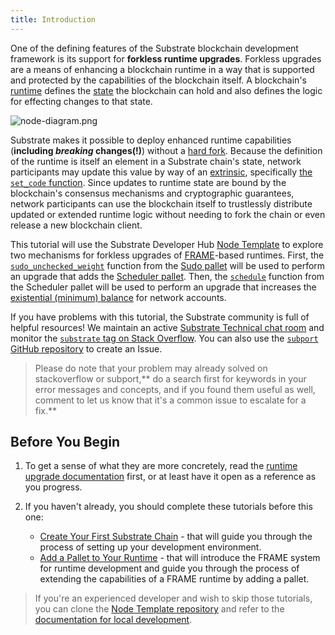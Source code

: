 ```yaml
---
title: Introduction
---
```


One of the defining features of the Substrate blockchain development framework is its support for
**forkless runtime upgrades**. Forkless upgrades are a means of enhancing a blockchain runtime in a
way that is supported and protected by the capabilities of the blockchain itself. A blockchain's
[runtime](../../knowledgebase/runtime) defines the [state](../../knowledgebase/runtime/storage) the
blockchain can hold and also defines the logic for effecting changes to that state.

![node-diagram.png](assets/tutorials/upgrade-a-chain/node-diagram.png)

Substrate makes it possible to deploy enhanced runtime capabilities (**including _breaking_ changes(!)**)
without a [hard fork](../../knowledgebase/getting-started/glossary#fork). Because the definition of the
runtime is itself an element in a Substrate chain's state, network participants may update this
value by way of an [extrinsic](../../knowledgebase/learn-substrate/extrinsics), specifically
[the `set_code` function](https://substrate.dev/rustdocs/v3.0.0/frame_system/pallet/enum.Call.html#variant.set_code).
Since updates to runtime state are bound by the blockchain's consensus mechanisms and cryptographic
guarantees, network participants can use the blockchain itself to trustlessly distribute updated or
extended runtime logic without needing to fork the chain or even release a new blockchain client.

This tutorial will use the Substrate Developer Hub
[Node Template](https://github.com/substrate-developer-hub/substrate-node-template) to explore two
mechanisms for forkless upgrades of [FRAME](../../knowledgebase/runtime/frame)-based runtimes.
First, the
[`sudo_unchecked_weight`](https://substrate.dev/rustdocs/v3.0.0/pallet_sudo/enum.Call.html#variant.sudo_unchecked_weight)
function from the [Sudo pallet](../../knowledgebase/runtime/frame#sudo) will be used to perform an
upgrade that adds the [Scheduler pallet](../../knowledgebase/runtime/frame#scheduler). Then, the
[`schedule`](https://substrate.dev/rustdocs/v3.0.0/pallet_scheduler/enum.Call.html#variant.schedule)
function from the Scheduler pallet will be used to perform an upgrade that increases the
[existential (minimum) balance](../../knowledgebase/getting-started/glossary#existential-deposit)
for network accounts.

If you have problems with this tutorial, the Substrate community is full of helpful resources! We
maintain an active
[Substrate Technical chat room](https://matrix.to/#/#substrate-technical:matrix.org) and
monitor the
[`substrate` tag on Stack Overflow](https://stackoverflow.com/questions/tagged/substrate). You can
also use the [`subport` GitHub repository](https://github.com/paritytech/subport/issues/new) to
create an Issue.

> Please do note that your problem may already solved on stackoverflow or subport,**
> do a search first for keywords in your error messages and concepts, and if you found them useful
> as well, comment to let us know that it's a common issue to escalate for a fix.**

## Before You Begin

1. To get a sense of what they are more concretely, read the
[runtime upgrade documentation](../../knowledgebase/runtime/upgrades) first, or at least have
it open as a reference as you progress.

2. If you haven't already, you should complete these tutorials before this one:
    - [Create Your First Substrate Chain](../../tutorials/create-your-first-substrate-chain/) -
    that will guide you through the process of setting up your development environment.
    - [Add a Pallet to Your Runtime](../../tutorials/add-a-pallet) - that will introduce the
    FRAME system for runtime development and guide you through the process of extending the
    capabilities of a FRAME runtime by adding a pallet.

> If you're an experienced developer and wish to skip those
> tutorials, you can clone the
> [Node Template repository](https://github.com/substrate-developer-hub/substrate-node-template) and
> refer to the
> [documentation for local development](https://github.com/substrate-developer-hub/substrate-node-template#getting-started).
